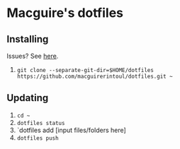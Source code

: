 # Macguire's dotfiles

## Installing
Issues? See [here](https://www.anand-iyer.com/blog/2018/a-simpler-way-to-manage-your-dotfiles.html).

1. `git clone --separate-git-dir=$HOME/dotfiles https://github.com/macguirerintoul/dotfiles.git ~`

## Updating
1. `cd ~`
2. `dotfiles status`
3. `dotfiles add [input files/folders here]
4. `dotfiles push`
